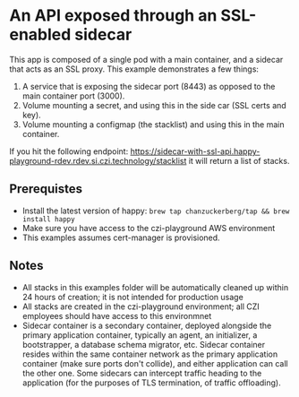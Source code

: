 # An API exposed through an SSL-enabled sidecar

This app is composed of a single pod with a main container, and a sidecar that acts as an SSL proxy.  This example demonstrates a few things:

1. A service that is exposing the sidecar port (8443) as opposed to the main container port (3000).
2. Volume mounting a secret, and using this in the side car (SSL certs and key).
3. Volume mounting a configmap (the stacklist) and using this in the main container.

If you hit the following endpoint: https://sidecar-with-ssl-api.happy-playground-rdev.rdev.si.czi.technology/stacklist it will return
a list of stacks.

## Prerequistes

* Install the latest version of happy: `brew tap chanzuckerberg/tap && brew install happy`
* Make sure you have access to the czi-playground AWS environment
* This examples assumes cert-manager is provisioned.

## Notes

* All stacks in this examples folder will be automatically cleaned up within 24 hours of creation; it is not intended for production usage
* All stacks are created in the czi-playground environment; all CZI employees should have access to this environmnet
* Sidecar container is a secondary container, deployed alongside the primary application container, typically an agent, an initializer, a bootstrapper, a database schema migrator, etc. Sidecar container resides within the same container network as the primary application container (make sure ports don't collide), and either application can call the other one. Some sidecars can intercept traffic heading to the application (for the purposes of TLS termination, of traffic offloading).